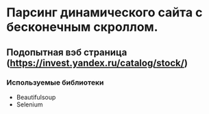 # Парсинг динамического сайта с бесконечным скроллом.
## Подопытная вэб страница **(https://invest.yandex.ru/catalog/stock/)**
### Используемые библиотеки
  - Beautifulsoup
  - Selenium
  
